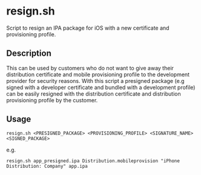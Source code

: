 resign.sh
=========

Script to resign an IPA package for iOS with a new certificate and provisioning profile.

## Description

This can be used by customers who do not want to give away their distribution certificate and mobile provisioning profile to the development provider for security reasons. With this script a presigned package (e.g signed with a developer certificate and bundled with a development profile) can be easily resigned with the distribution certificate and distribution provisioning profile by the customer.

## Usage

    resign.sh <PRESIGNED_PACKAGE> <PROVISIONING_PROFILE> <SIGNATURE_NAME> <SIGNED_PACKAGE>
e.g.

    resign.sh app_presigned.ipa Distribution.mobileprovision "iPhone Distribution: Company" app.ipa
